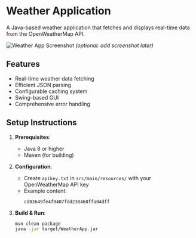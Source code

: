 # Weather Application

A Java-based weather application that fetches and displays real-time data from the OpenWeatherMap API.

![Weather App Screenshot](screenshot.png) *(optional: add screenshot later)*

## Features

- Real-time weather data fetching
- Efficient JSON parsing
- Configurable caching system
- Swing-based GUI
- Comprehensive error handling

## Setup Instructions

1. **Prerequisites**:
   - Java 8 or higher
   - Maven (for building)

2. **Configuration**:
   - Create `apikey.txt` in `src/main/resources/` with your OpenWeatherMap API key
   - Example content:
     ```
     cd83649fe4f9407fdd238460ffa04dff
     ```

3. **Build & Run**:
   ```bash
   mvn clean package
   java -jar target/WeatherApp.jar